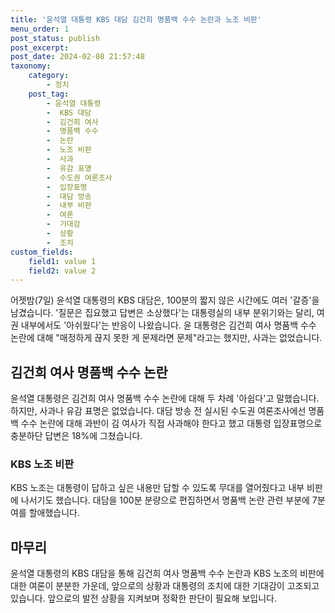 ```yaml
---
title: '윤석열 대통령 KBS 대담 김건희 명품백 수수 논란과 노조 비판'
menu_order: 1
post_status: publish
post_excerpt: 
post_date: 2024-02-08 21:57:48
taxonomy:
    category:
        - 정치
    post_tag:
        - 윤석열 대통령
        -  KBS 대담
        -  김건희 여사
        -  명품백 수수
        -  논란
        -  노조 비판
        -  사과
        -  유감 표명
        -  수도권 여론조사
        -  입장표명
        -  대담 방송
        -  내부 비판
        -  여론
        -  기대감
        -  상황
        -  조치
custom_fields:
    field1: value 1
    field2: value 2
---
```


어젯밤(7일) 윤석열 대통령의 KBS 대담은, 100분의 짧지 않은 시간에도 여러 '갈증'을 남겼습니다. '질문은 집요했고 답변은 소상했다'는 대통령실의 내부 분위기와는 달리, 여권 내부에서도 '아쉬웠다'는 반응이 나왔습니다. 윤 대통령은 김건희 여사 명품백 수수 논란에 대해 "매정하게 끊지 못한 게 문제라면 문제"라고는 했지만, 사과는 없었습니다. 
## 김건희 여사 명품백 수수 논란
윤석열 대통령은 김건희 여사 명품백 수수 논란에 대해 두 차례 '아쉽다'고 말했습니다. 하지만, 사과나 유감 표명은 없었습니다. 대담 방송 전 실시된 수도권 여론조사에선 명품백 수수 논란에 대해 과반이 김 여사가 직접 사과해야 한다고 했고 대통령 입장표명으로 충분하단 답변은 18%에 그쳤습니다. 
### KBS 노조 비판
KBS 노조는 대통령이 답하고 싶은 내용만 답할 수 있도록 무대를 열어줬다고 내부 비판에 나서기도 했습니다. 대담을 100분 분량으로 편집하면서 명품백 논란 관련 부분에 7분여를 할애했습니다. 
## 마무리
윤석열 대통령의 KBS 대담을 통해 김건희 여사 명품백 수수 논란과 KBS 노조의 비판에 대한 여론이 분분한 가운데, 앞으로의 상황과 대통령의 조치에 대한 기대감이 고조되고 있습니다. 앞으로의 발전 상황을 지켜보며 정확한 판단이 필요해 보입니다.
